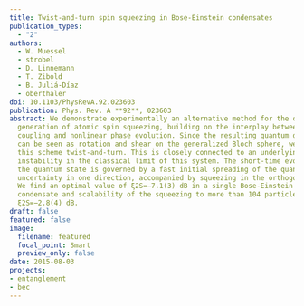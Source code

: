 ```yaml
---
title: Twist-and-turn spin squeezing in Bose-Einstein condensates
publication_types:
  - "2"
authors:
  - W. Muessel
  - strobel
  - D. Linnemann
  - T. Zibold
  - B. Juliá-Díaz
  - oberthaler
doi: 10.1103/PhysRevA.92.023603
publication: Phys. Rev. A **92**, 023603
abstract: We demonstrate experimentally an alternative method for the dynamic
  generation of atomic spin squeezing, building on the interplay between linear
  coupling and nonlinear phase evolution. Since the resulting quantum dynamics
  can be seen as rotation and shear on the generalized Bloch sphere, we call
  this scheme twist-and-turn. This is closely connected to an underlying
  instability in the classical limit of this system. The short-time evolution of
  the quantum state is governed by a fast initial spreading of the quantum
  uncertainty in one direction, accompanied by squeezing in the orthogonal axis.
  We find an optimal value of ξ2S=−7.1(3) dB in a single Bose-Einstein
  condensate and scalability of the squeezing to more than 104 particles with
  ξ2S=−2.8(4) dB.
draft: false
featured: false
image:
  filename: featured
  focal_point: Smart
  preview_only: false
date: 2015-08-03
projects:
- entanglement
- bec
---
```

